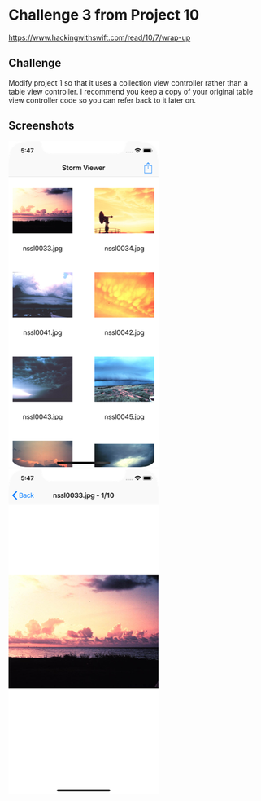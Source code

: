 # Challenge 3 from Project 10

https://www.hackingwithswift.com/read/10/7/wrap-up

## Challenge

Modify project 1 so that it uses a collection view controller rather than a table view controller. I recommend you keep a copy of your original table view controller code so you can refer back to it later on.

## Screenshots

![screenshot1](screenshots/screen01.png)
![screenshot2](screenshots/screen02.png)
